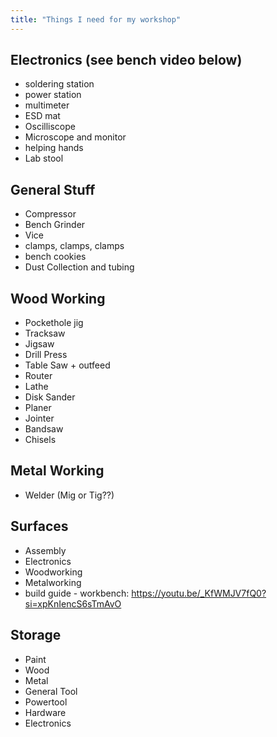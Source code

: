 ```yaml
---
title: "Things I need for my workshop"
---
```


## Electronics (see bench video below)
- soldering station
- power station
- multimeter
- ESD mat
- Oscilliscope
- Microscope and monitor
- helping hands
- Lab stool

## General Stuff
- Compressor
- Bench Grinder
- Vice
- clamps, clamps, clamps
- bench cookies
- Dust Collection and tubing

## Wood Working
- Pockethole jig
- Tracksaw
- Jigsaw
- Drill Press
- Table Saw + outfeed
- Router
- Lathe
- Disk Sander
- Planer
- Jointer
- Bandsaw
- Chisels

## Metal Working
- Welder (Mig or Tig??)

## Surfaces
- Assembly
- Electronics
- Woodworking
- Metalworking
- build guide - workbench: https://youtu.be/_KfWMJV7fQ0?si=xpKnIencS6sTmAvO

## Storage
- Paint 
- Wood 
- Metal
- General Tool 
- Powertool 
- Hardware
- Electronics